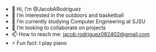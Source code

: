 - 👋 Hi, I’m @JacobARodriguez
- 👀 I’m interested in the outdoors and basketball
- 🌱 I’m currently studying Computer Engineering at SJSU
- 💞️ I’m looking to collaborate on projects
- 📫 How to reach me: jacob.rodriguez082402@gmail.com
- ⚡ Fun fact: I play piano

<!---
JacobARodriguez/JacobARodriguez is a ✨ special ✨ repository because its `README.md` (this file) appears on your GitHub profile.
You can click the Preview link to take a look at your changes.
--->
